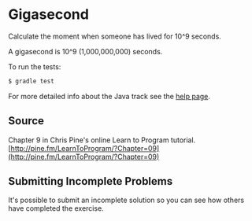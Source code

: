 # Gigasecond

Calculate the moment when someone has lived for 10^9 seconds.

A gigasecond is 10^9 (1,000,000,000) seconds.


To run the tests:

```sh
$ gradle test
```

For more detailed info about the Java track see the [help page](http://exercism.io/languages/java).

## Source

Chapter 9 in Chris Pine's online Learn to Program tutorial. [http://pine.fm/LearnToProgram/?Chapter=09](http://pine.fm/LearnToProgram/?Chapter=09)

## Submitting Incomplete Problems
It's possible to submit an incomplete solution so you can see how others have completed the exercise.


